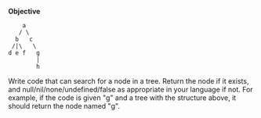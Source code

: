 **Objective**

```
    a
   / \
  b   c
 /|\   \
d e f   g
        |
        h
```

Write code that can search for a node in a tree. Return the node if it exists, and null/nil/none/undefined/false as appropriate in your language if not. For example, if the code is given "g" and a tree with the structure above, it should return the node named "g".